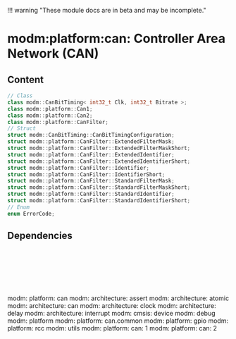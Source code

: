 !!! warning "These module docs are in beta and may be incomplete."

# modm:platform:can: Controller Area Network (CAN)



## Content

```cpp
// Class
class modm::CanBitTiming< int32_t Clk, int32_t Bitrate >;
class modm::platform::Can1;
class modm::platform::Can2;
class modm::platform::CanFilter;
// Struct
struct modm::CanBitTiming::CanBitTimingConfiguration;
struct modm::platform::CanFilter::ExtendedFilterMask;
struct modm::platform::CanFilter::ExtendedFilterMaskShort;
struct modm::platform::CanFilter::ExtendedIdentifier;
struct modm::platform::CanFilter::ExtendedIdentifierShort;
struct modm::platform::CanFilter::Identifier;
struct modm::platform::CanFilter::IdentifierShort;
struct modm::platform::CanFilter::StandardFilterMask;
struct modm::platform::CanFilter::StandardFilterMaskShort;
struct modm::platform::CanFilter::StandardIdentifier;
struct modm::platform::CanFilter::StandardIdentifierShort;
// Enum
enum ErrorCode;
```
## Dependencies

<?xml version="1.0" encoding="UTF-8" standalone="no"?>
<!DOCTYPE svg PUBLIC "-//W3C//DTD SVG 1.1//EN"
 "http://www.w3.org/Graphics/SVG/1.1/DTD/svg11.dtd">
<!-- Generated by graphviz version 2.40.1 (0)
 -->
<!-- Title: modm:platform:can Pages: 1 -->
<svg width="1432pt" height="254pt"
 viewBox="0.00 0.00 1431.50 254.00" xmlns="http://www.w3.org/2000/svg" xmlns:xlink="http://www.w3.org/1999/xlink">
<g id="graph0" class="graph" transform="scale(1 1) rotate(0) translate(4 250)">
<title>modm:platform:can</title>
<polygon fill="#ffffff" stroke="transparent" points="-4,4 -4,-250 1427.5,-250 1427.5,4 -4,4"/>
<!-- modm_platform_can -->
<g id="node1" class="node">
<title>modm_platform_can</title>
<polygon fill="#d3d3d3" stroke="#000000" stroke-width="2" points="842.5,-157 759.5,-157 759.5,-104 842.5,-104 842.5,-157"/>
<text text-anchor="middle" x="801" y="-141.8" font-family="Times,serif" font-size="14.00" fill="#000000">modm:</text>
<text text-anchor="middle" x="801" y="-126.8" font-family="Times,serif" font-size="14.00" fill="#000000">platform:</text>
<text text-anchor="middle" x="801" y="-111.8" font-family="Times,serif" font-size="14.00" fill="#000000">can</text>
</g>
<!-- modm_architecture_assert -->
<g id="node2" class="node">
<title>modm_architecture_assert</title>
<g id="a_node2"><a xlink:href="../modm-architecture-assert" xlink:title="modm:&#10;architecture:&#10;assert">
<polygon fill="#d3d3d3" stroke="#000000" points="110,-246 0,-246 0,-193 110,-193 110,-246"/>
<text text-anchor="middle" x="55" y="-230.8" font-family="Times,serif" font-size="14.00" fill="#000000">modm:</text>
<text text-anchor="middle" x="55" y="-215.8" font-family="Times,serif" font-size="14.00" fill="#000000">architecture:</text>
<text text-anchor="middle" x="55" y="-200.8" font-family="Times,serif" font-size="14.00" fill="#000000">assert</text>
</a>
</g>
</g>
<!-- modm_platform_can&#45;&gt;modm_architecture_assert -->
<g id="edge1" class="edge">
<title>modm_platform_can&#45;&gt;modm_architecture_assert</title>
<path fill="none" stroke="#000000" d="M759.241,-132.6783C633.7406,-139.4778 260.4861,-161.6109 120.2418,-193.088"/>
<polygon fill="#000000" stroke="#000000" points="119.0865,-189.7644 110.1583,-195.4686 120.6949,-196.5771 119.0865,-189.7644"/>
</g>
<!-- modm_architecture_atomic -->
<g id="node3" class="node">
<title>modm_architecture_atomic</title>
<g id="a_node3"><a xlink:href="../modm-architecture-atomic" xlink:title="modm:&#10;architecture:&#10;atomic">
<polygon fill="#d3d3d3" stroke="#000000" points="238,-246 128,-246 128,-193 238,-193 238,-246"/>
<text text-anchor="middle" x="183" y="-230.8" font-family="Times,serif" font-size="14.00" fill="#000000">modm:</text>
<text text-anchor="middle" x="183" y="-215.8" font-family="Times,serif" font-size="14.00" fill="#000000">architecture:</text>
<text text-anchor="middle" x="183" y="-200.8" font-family="Times,serif" font-size="14.00" fill="#000000">atomic</text>
</a>
</g>
</g>
<!-- modm_platform_can&#45;&gt;modm_architecture_atomic -->
<g id="edge2" class="edge">
<title>modm_platform_can&#45;&gt;modm_architecture_atomic</title>
<path fill="none" stroke="#000000" d="M759.2785,-131.2411C667.5278,-133.7118 441.6416,-144.4043 247.958,-193.0471"/>
<polygon fill="#000000" stroke="#000000" points="247.001,-189.679 238.1771,-195.5432 248.732,-196.4616 247.001,-189.679"/>
</g>
<!-- modm_architecture_can -->
<g id="node4" class="node">
<title>modm_architecture_can</title>
<g id="a_node4"><a xlink:href="../modm-architecture-can" xlink:title="modm:&#10;architecture:&#10;can">
<polygon fill="#d3d3d3" stroke="#000000" points="366,-246 256,-246 256,-193 366,-193 366,-246"/>
<text text-anchor="middle" x="311" y="-230.8" font-family="Times,serif" font-size="14.00" fill="#000000">modm:</text>
<text text-anchor="middle" x="311" y="-215.8" font-family="Times,serif" font-size="14.00" fill="#000000">architecture:</text>
<text text-anchor="middle" x="311" y="-200.8" font-family="Times,serif" font-size="14.00" fill="#000000">can</text>
</a>
</g>
</g>
<!-- modm_platform_can&#45;&gt;modm_architecture_can -->
<g id="edge3" class="edge">
<title>modm_platform_can&#45;&gt;modm_architecture_can</title>
<path fill="none" stroke="#000000" d="M759.4772,-133.1774C684.2005,-138.7614 520.3882,-154.2712 376.1209,-192.9579"/>
<polygon fill="#000000" stroke="#000000" points="374.9352,-189.6533 366.2086,-195.6614 376.7772,-196.4066 374.9352,-189.6533"/>
</g>
<!-- modm_architecture_clock -->
<g id="node5" class="node">
<title>modm_architecture_clock</title>
<g id="a_node5"><a xlink:href="../modm-architecture-clock" xlink:title="modm:&#10;architecture:&#10;clock">
<polygon fill="#d3d3d3" stroke="#000000" points="494,-246 384,-246 384,-193 494,-193 494,-246"/>
<text text-anchor="middle" x="439" y="-230.8" font-family="Times,serif" font-size="14.00" fill="#000000">modm:</text>
<text text-anchor="middle" x="439" y="-215.8" font-family="Times,serif" font-size="14.00" fill="#000000">architecture:</text>
<text text-anchor="middle" x="439" y="-200.8" font-family="Times,serif" font-size="14.00" fill="#000000">clock</text>
</a>
</g>
</g>
<!-- modm_platform_can&#45;&gt;modm_architecture_clock -->
<g id="edge4" class="edge">
<title>modm_platform_can&#45;&gt;modm_architecture_clock</title>
<path fill="none" stroke="#000000" d="M759.4115,-136.7132C703.1738,-145.6598 599.8042,-164.0297 504.1024,-192.8683"/>
<polygon fill="#000000" stroke="#000000" points="502.8097,-189.6036 494.2715,-195.8766 504.858,-196.2972 502.8097,-189.6036"/>
</g>
<!-- modm_architecture_delay -->
<g id="node6" class="node">
<title>modm_architecture_delay</title>
<g id="a_node6"><a xlink:href="../modm-architecture-delay" xlink:title="modm:&#10;architecture:&#10;delay">
<polygon fill="#d3d3d3" stroke="#000000" points="622,-246 512,-246 512,-193 622,-193 622,-246"/>
<text text-anchor="middle" x="567" y="-230.8" font-family="Times,serif" font-size="14.00" fill="#000000">modm:</text>
<text text-anchor="middle" x="567" y="-215.8" font-family="Times,serif" font-size="14.00" fill="#000000">architecture:</text>
<text text-anchor="middle" x="567" y="-200.8" font-family="Times,serif" font-size="14.00" fill="#000000">delay</text>
</a>
</g>
</g>
<!-- modm_platform_can&#45;&gt;modm_architecture_delay -->
<g id="edge5" class="edge">
<title>modm_platform_can&#45;&gt;modm_architecture_delay</title>
<path fill="none" stroke="#000000" d="M759.2543,-145.3179C726.8225,-156.9489 680.5207,-173.8124 631.5912,-192.819"/>
<polygon fill="#000000" stroke="#000000" points="630.1462,-189.6257 622.1011,-196.5197 632.6894,-196.1474 630.1462,-189.6257"/>
</g>
<!-- modm_architecture_interrupt -->
<g id="node7" class="node">
<title>modm_architecture_interrupt</title>
<g id="a_node7"><a xlink:href="../modm-architecture-interrupt" xlink:title="modm:&#10;architecture:&#10;interrupt">
<polygon fill="#d3d3d3" stroke="#000000" points="750,-246 640,-246 640,-193 750,-193 750,-246"/>
<text text-anchor="middle" x="695" y="-230.8" font-family="Times,serif" font-size="14.00" fill="#000000">modm:</text>
<text text-anchor="middle" x="695" y="-215.8" font-family="Times,serif" font-size="14.00" fill="#000000">architecture:</text>
<text text-anchor="middle" x="695" y="-200.8" font-family="Times,serif" font-size="14.00" fill="#000000">interrupt</text>
</a>
</g>
</g>
<!-- modm_platform_can&#45;&gt;modm_architecture_interrupt -->
<g id="edge6" class="edge">
<title>modm_platform_can&#45;&gt;modm_architecture_interrupt</title>
<path fill="none" stroke="#000000" d="M769.1965,-157.2029C758.2959,-166.3553 745.9631,-176.7102 734.5267,-186.3125"/>
<polygon fill="#000000" stroke="#000000" points="732.189,-183.7052 726.781,-192.8159 736.6901,-189.0661 732.189,-183.7052"/>
</g>
<!-- modm_cmsis_device -->
<g id="node8" class="node">
<title>modm_cmsis_device</title>
<g id="a_node8"><a xlink:href="../modm-cmsis-device" xlink:title="modm:&#10;cmsis:&#10;device">
<polygon fill="#d3d3d3" stroke="#000000" points="833.5,-246 768.5,-246 768.5,-193 833.5,-193 833.5,-246"/>
<text text-anchor="middle" x="801" y="-230.8" font-family="Times,serif" font-size="14.00" fill="#000000">modm:</text>
<text text-anchor="middle" x="801" y="-215.8" font-family="Times,serif" font-size="14.00" fill="#000000">cmsis:</text>
<text text-anchor="middle" x="801" y="-200.8" font-family="Times,serif" font-size="14.00" fill="#000000">device</text>
</a>
</g>
</g>
<!-- modm_platform_can&#45;&gt;modm_cmsis_device -->
<g id="edge7" class="edge">
<title>modm_platform_can&#45;&gt;modm_cmsis_device</title>
<path fill="none" stroke="#000000" d="M801,-157.2029C801,-165.2113 801,-174.1403 801,-182.6802"/>
<polygon fill="#000000" stroke="#000000" points="797.5001,-182.8159 801,-192.8159 804.5001,-182.8159 797.5001,-182.8159"/>
</g>
<!-- modm_debug -->
<g id="node9" class="node">
<title>modm_debug</title>
<g id="a_node9"><a xlink:href="../modm-debug" xlink:title="modm:&#10;debug">
<polygon fill="#d3d3d3" stroke="#000000" points="916.5,-238.5 851.5,-238.5 851.5,-200.5 916.5,-200.5 916.5,-238.5"/>
<text text-anchor="middle" x="884" y="-223.3" font-family="Times,serif" font-size="14.00" fill="#000000">modm:</text>
<text text-anchor="middle" x="884" y="-208.3" font-family="Times,serif" font-size="14.00" fill="#000000">debug</text>
</a>
</g>
</g>
<!-- modm_platform_can&#45;&gt;modm_debug -->
<g id="edge8" class="edge">
<title>modm_platform_can&#45;&gt;modm_debug</title>
<path fill="none" stroke="#000000" d="M825.9027,-157.2029C836.4556,-168.5186 848.7226,-181.6725 859.258,-192.9694"/>
<polygon fill="#000000" stroke="#000000" points="856.8527,-195.522 866.2326,-200.4482 861.972,-190.7478 856.8527,-195.522"/>
</g>
<!-- modm_platform -->
<g id="node10" class="node">
<title>modm_platform</title>
<g id="a_node10"><a xlink:href="../modm-platform" xlink:title="modm:&#10;platform">
<polygon fill="#d3d3d3" stroke="#000000" points="1013,-238.5 935,-238.5 935,-200.5 1013,-200.5 1013,-238.5"/>
<text text-anchor="middle" x="974" y="-223.3" font-family="Times,serif" font-size="14.00" fill="#000000">modm:</text>
<text text-anchor="middle" x="974" y="-208.3" font-family="Times,serif" font-size="14.00" fill="#000000">platform</text>
</a>
</g>
</g>
<!-- modm_platform_can&#45;&gt;modm_platform -->
<g id="edge9" class="edge">
<title>modm_platform_can&#45;&gt;modm_platform</title>
<path fill="none" stroke="#000000" d="M842.5981,-150.77C867.0171,-162.8004 898.4039,-178.491 926,-193 927.535,-193.807 929.0946,-194.6334 930.6676,-195.4723"/>
<polygon fill="#000000" stroke="#000000" points="929.2807,-198.7009 939.7439,-200.3661 932.6029,-192.5394 929.2807,-198.7009"/>
</g>
<!-- modm_platform_can_common -->
<g id="node11" class="node">
<title>modm_platform_can_common</title>
<g id="a_node11"><a xlink:href="../modm-platform-can-common" xlink:title="modm:&#10;platform:&#10;can.common">
<polygon fill="#d3d3d3" stroke="#000000" points="1138.5,-246 1031.5,-246 1031.5,-193 1138.5,-193 1138.5,-246"/>
<text text-anchor="middle" x="1085" y="-230.8" font-family="Times,serif" font-size="14.00" fill="#000000">modm:</text>
<text text-anchor="middle" x="1085" y="-215.8" font-family="Times,serif" font-size="14.00" fill="#000000">platform:</text>
<text text-anchor="middle" x="1085" y="-200.8" font-family="Times,serif" font-size="14.00" fill="#000000">can.common</text>
</a>
</g>
</g>
<!-- modm_platform_can&#45;&gt;modm_platform_can_common -->
<g id="edge10" class="edge">
<title>modm_platform_can&#45;&gt;modm_platform_can_common</title>
<path fill="none" stroke="#000000" d="M842.6102,-140.6425C885.3788,-151.4262 953.9636,-169.7137 1021.6682,-193.0398"/>
<polygon fill="#000000" stroke="#000000" points="1020.6182,-196.3802 1031.213,-196.3643 1022.9208,-189.7697 1020.6182,-196.3802"/>
</g>
<!-- modm_platform_gpio -->
<g id="node12" class="node">
<title>modm_platform_gpio</title>
<g id="a_node12"><a xlink:href="../modm-platform-gpio" xlink:title="modm:&#10;platform:&#10;gpio">
<polygon fill="#d3d3d3" stroke="#000000" points="1239.5,-246 1156.5,-246 1156.5,-193 1239.5,-193 1239.5,-246"/>
<text text-anchor="middle" x="1198" y="-230.8" font-family="Times,serif" font-size="14.00" fill="#000000">modm:</text>
<text text-anchor="middle" x="1198" y="-215.8" font-family="Times,serif" font-size="14.00" fill="#000000">platform:</text>
<text text-anchor="middle" x="1198" y="-200.8" font-family="Times,serif" font-size="14.00" fill="#000000">gpio</text>
</a>
</g>
</g>
<!-- modm_platform_can&#45;&gt;modm_platform_gpio -->
<g id="edge11" class="edge">
<title>modm_platform_can&#45;&gt;modm_platform_gpio</title>
<path fill="none" stroke="#000000" d="M842.6436,-133.8194C906.9849,-139.8406 1034.0861,-155.2975 1146.6121,-192.9119"/>
<polygon fill="#000000" stroke="#000000" points="1145.8175,-196.3389 1156.412,-196.2576 1148.0791,-189.7143 1145.8175,-196.3389"/>
</g>
<!-- modm_platform_rcc -->
<g id="node13" class="node">
<title>modm_platform_rcc</title>
<g id="a_node13"><a xlink:href="../modm-platform-rcc" xlink:title="modm:&#10;platform:&#10;rcc">
<polygon fill="#d3d3d3" stroke="#000000" points="1340.5,-246 1257.5,-246 1257.5,-193 1340.5,-193 1340.5,-246"/>
<text text-anchor="middle" x="1299" y="-230.8" font-family="Times,serif" font-size="14.00" fill="#000000">modm:</text>
<text text-anchor="middle" x="1299" y="-215.8" font-family="Times,serif" font-size="14.00" fill="#000000">platform:</text>
<text text-anchor="middle" x="1299" y="-200.8" font-family="Times,serif" font-size="14.00" fill="#000000">rcc</text>
</a>
</g>
</g>
<!-- modm_platform_can&#45;&gt;modm_platform_rcc -->
<g id="edge12" class="edge">
<title>modm_platform_can&#45;&gt;modm_platform_rcc</title>
<path fill="none" stroke="#000000" d="M842.5296,-131.5021C921.1967,-134.4132 1096.8515,-145.7698 1247.5654,-192.9673"/>
<polygon fill="#000000" stroke="#000000" points="1246.8644,-196.4176 1257.4553,-196.1282 1248.9955,-189.7499 1246.8644,-196.4176"/>
</g>
<!-- modm_utils -->
<g id="node14" class="node">
<title>modm_utils</title>
<g id="a_node14"><a xlink:href="../modm-utils" xlink:title="modm:&#10;utils">
<polygon fill="#d3d3d3" stroke="#000000" points="1423.5,-238.5 1358.5,-238.5 1358.5,-200.5 1423.5,-200.5 1423.5,-238.5"/>
<text text-anchor="middle" x="1391" y="-223.3" font-family="Times,serif" font-size="14.00" fill="#000000">modm:</text>
<text text-anchor="middle" x="1391" y="-208.3" font-family="Times,serif" font-size="14.00" fill="#000000">utils</text>
</a>
</g>
</g>
<!-- modm_platform_can&#45;&gt;modm_utils -->
<g id="edge13" class="edge">
<title>modm_platform_can&#45;&gt;modm_utils</title>
<path fill="none" stroke="#000000" d="M842.5583,-132.7699C953.8077,-139.2352 1256.2912,-159.4741 1350,-193 1352.1397,-193.7655 1354.2809,-194.6613 1356.3999,-195.6518"/>
<polygon fill="#000000" stroke="#000000" points="1355.0031,-198.8735 1365.474,-200.4898 1358.2965,-192.6966 1355.0031,-198.8735"/>
</g>
<!-- modm_platform_can_1 -->
<g id="node15" class="node">
<title>modm_platform_can_1</title>
<g id="a_node15"><a xlink:href="../modm-platform-can-1" xlink:title="modm:&#10;platform:&#10;can:&#10;1">
<polygon fill="#d3d3d3" stroke="#000000" points="792.5,-68 709.5,-68 709.5,0 792.5,0 792.5,-68"/>
<text text-anchor="middle" x="751" y="-52.8" font-family="Times,serif" font-size="14.00" fill="#000000">modm:</text>
<text text-anchor="middle" x="751" y="-37.8" font-family="Times,serif" font-size="14.00" fill="#000000">platform:</text>
<text text-anchor="middle" x="751" y="-22.8" font-family="Times,serif" font-size="14.00" fill="#000000">can:</text>
<text text-anchor="middle" x="751" y="-7.8" font-family="Times,serif" font-size="14.00" fill="#000000">1</text>
</a>
</g>
</g>
<!-- modm_platform_can_1&#45;&gt;modm_platform_can -->
<g id="edge14" class="edge">
<title>modm_platform_can_1&#45;&gt;modm_platform_can</title>
<path fill="none" stroke="#000000" d="M768.6281,-68.0223C773.088,-76.6298 777.8916,-85.9008 782.3979,-94.598"/>
<polygon fill="#000000" stroke="#000000" points="779.4325,-96.4828 787.1407,-103.7515 785.6478,-93.2624 779.4325,-96.4828"/>
</g>
<!-- modm_platform_can_2 -->
<g id="node16" class="node">
<title>modm_platform_can_2</title>
<g id="a_node16"><a xlink:href="../modm-platform-can-2" xlink:title="modm:&#10;platform:&#10;can:&#10;2">
<polygon fill="#d3d3d3" stroke="#000000" points="893.5,-68 810.5,-68 810.5,0 893.5,0 893.5,-68"/>
<text text-anchor="middle" x="852" y="-52.8" font-family="Times,serif" font-size="14.00" fill="#000000">modm:</text>
<text text-anchor="middle" x="852" y="-37.8" font-family="Times,serif" font-size="14.00" fill="#000000">platform:</text>
<text text-anchor="middle" x="852" y="-22.8" font-family="Times,serif" font-size="14.00" fill="#000000">can:</text>
<text text-anchor="middle" x="852" y="-7.8" font-family="Times,serif" font-size="14.00" fill="#000000">2</text>
</a>
</g>
</g>
<!-- modm_platform_can_2&#45;&gt;modm_platform_can -->
<g id="edge15" class="edge">
<title>modm_platform_can_2&#45;&gt;modm_platform_can</title>
<path fill="none" stroke="#000000" d="M834.0193,-68.0223C829.4218,-76.7214 824.4663,-86.0982 819.8275,-94.8753"/>
<polygon fill="#000000" stroke="#000000" points="816.7147,-93.2749 815.1365,-103.7515 822.9035,-96.5457 816.7147,-93.2749"/>
</g>
</g>
</svg>

